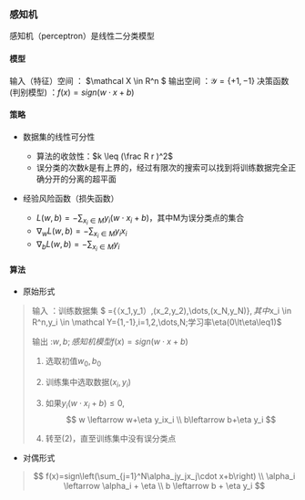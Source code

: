 ### 感知机 
感知机（perceptron）是线性二分类模型

#### 模型 
输入（特征）空间 ： $\mathcal X \in R^n $ 
输出空间 ：$\mathcal Y=\{+1,-1\}$ 
决策函数(判别模型) ：$f(x)=sign (w\cdot x+b)$ 

#### 策略 
- 数据集的线性可分性 
  - 算法的收敛性：$k \leq (\frac R r )^2$ 
  - 误分类的次数$k$是有上界的，经过有限次的搜索可以找到将训练数据完全正确分开的分离的超平面  

- 经验风险函数（损失函数） 
  - $L(w,b)=-\sum_{x_i\in M}y_i(w\cdot x_i+b)$，其中M为误分类点的集合  
  - $\nabla_wL(w,b)= -\sum_{x_i \in M}y_ix_i$
  - $\nabla_bL(w,b)= -\sum_{x_i \in M}y_i$

#### 算法 
 - 原始形式
> 输入 ：训练数据集 $ =\{（x_1,y_1）,(x_2,y_2),\dots,(x_N,y_N)\}$,其中$x_i \in R^n,y_i \in \mathcal Y=\{1,-1\},i=1,2,\dots,N;学习率\eta(0\lt\eta\leq1)$ 
> 
> 输出 :$w,b;感知机模型f(x)=sign(w\cdot x+b)$ 
> 
> 1. 选取初值$w_0,b_0$
>
> 1. 训练集中选取数据$(x_i,y_i)$
>
> 1. 如果$y_i(w\cdot x_i+b)\leq 0$, 
    $$
    w \leftarrow w+\eta y_ix_i \\
    b\leftarrow b+\eta y_i
    $$
> 1. 转至(2)，直至训练集中没有误分类点


- 对偶形式 
 > $$
    f(x)=sign\left(\sum_{j=1}^N\alpha_jy_jx_j\cdot x+b\right) \\ 
    \alpha_i \leftarrow \alpha_i + \eta \\
    b \leftarrow b + \eta y_i $$


